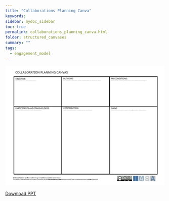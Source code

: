```yaml
---
title: "Collaborations Planning Canva"
keywords: 
sidebar: mydoc_sidebar
toc: true
permalink: collaborations_planning_canva.html
folder: structured_canvases
summary: ""
tags: 
  - engagement_model
---
```



![image001](media/collaborations_planning_canva.svg)

[Download PPT](media/ppt/collaborations_planning_canva.pptx)